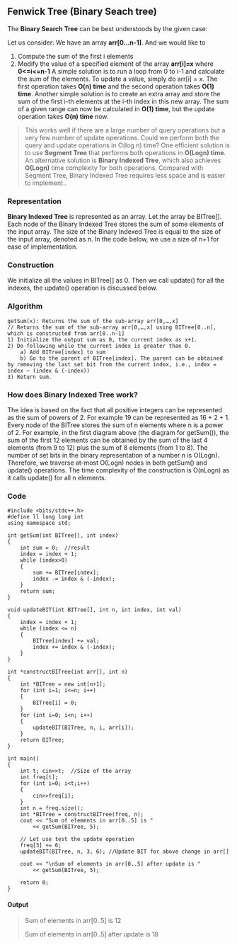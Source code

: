## Fenwick Tree    (Binary Seach tree)

The **Binary Search Tree** can be best understoods by the given case:

Let us consider:
We have an array **arr[0...n-1]**. And we would like to
1. Compute the sum of the first i elements
2. Modify the value of a specified element of the array **arr[i]=x** where **0<=i<=n-1**
A simple solution is to run a loop from 0 to i-1 and calculate the sum of the elements. To update a value, simply do arr[i] = x. The first operation takes **O(n) time** and the second operation takes **O(1) time**.
Another simple solution is to create an extra array and store the sum of the first i-th elements at the i-th index in this new array. The sum of a given range can now be calculated in **O(1) time**, but the update operation takes **O(n) time** now. 
> This works well if there are a large number of query operations but a very few number of update operations.
Could we perform both the query and update operations in O(log n) time? 
One efficient solution is to use **Segment Tree** that performs both operations in **O(Logn) time**.
An alternative solution is **Binary Indexed Tree**, which also achieves **O(Logn)** time complexity for both operations. 
> Compared with Segment Tree, Binary Indexed Tree requires less space and is easier to implement..

### Representation 
**Binary Indexed Tree** is represented as an array. Let the array be BITree[]. Each node of the Binary Indexed Tree stores the sum of some elements of the input array. The size of the Binary Indexed Tree is equal to the size of the input array, denoted as n. In the code below, we use a size of n+1 for ease of implementation.

### Construction 
We initialize all the values in BITree[] as 0. Then we call update() for all the indexes, the update() operation is discussed below.

### Algorithm

```
getSum(x): Returns the sum of the sub-array arr[0,…,x] 
// Returns the sum of the sub-array arr[0,…,x] using BITree[0..n], which is constructed from arr[0..n-1] 
1) Initialize the output sum as 0, the current index as x+1. 
2) Do following while the current index is greater than 0. 
    a) Add BITree[index] to sum 
    b) Go to the parent of BITree[index]. The parent can be obtained by removing the last set bit from the current index, i.e., index = index – (index & (-index)) 
3) Return sum.
```

### How does Binary Indexed Tree work? 
The idea is based on the fact that all positive integers can be represented as the sum of powers of 2. For example 19 can be represented as 16 + 2 + 1. Every node of the BITree stores the sum of n elements where n is a power of 2. For example, in the first diagram above (the diagram for getSum()), the sum of the first 12 elements can be obtained by the sum of the last 4 elements (from 9 to 12) plus the sum of 8 elements (from 1 to 8). The number of set bits in the binary representation of a number n is O(Logn). Therefore, we traverse at-most O(Logn) nodes in both getSum() and update() operations. The time complexity of the construction is O(nLogn) as it calls update() for all n elements. 

### Code
```
#include <bits/stdc++.h>
#define ll long long int 
using namespace std;

int getSum(int BITree[], int index)
{
    int sum = 0;  //result
    index = index + 1;
    while (index>0)
    {
        sum += BITree[index];
        index -= index & (-index);
    }
    return sum;
}

void updateBIT(int BITree[], int n, int index, int val)
{
    index = index + 1;
    while (index <= n)
    {
        BITree[index] += val;
        index += index & (-index);
    }
}

int *constructBITree(int arr[], int n)
{
    int *BITree = new int[n+1];
    for (int i=1; i<=n; i++)
    {
        BITree[i] = 0;
    }
    for (int i=0; i<n; i++)
    {
        updateBIT(BITree, n, i, arr[i]);
    }
    return BITree;
}
 
int main()
{
    int t; cin>>t;  //Size of the array
    int freq[t];
    for (int i=0; i<t;i++)
    {
        cin>>freq[i];
    }
    int n = freq.size();
    int *BITree = constructBITree(freq, n);
    cout << "Sum of elements in arr[0..5] is "
        << getSum(BITree, 5);
 
    // Let use test the update operation
    freq[3] += 6;
    updateBIT(BITree, n, 3, 6); //Update BIT for above change in arr[]
 
    cout << "\nSum of elements in arr[0..5] after update is "
        << getSum(BITree, 5);
 
    return 0;
}
```

#### Output
>Sum of elements in arr[0..5] is 12
>
>Sum of elements in arr[0..5] after update is 18